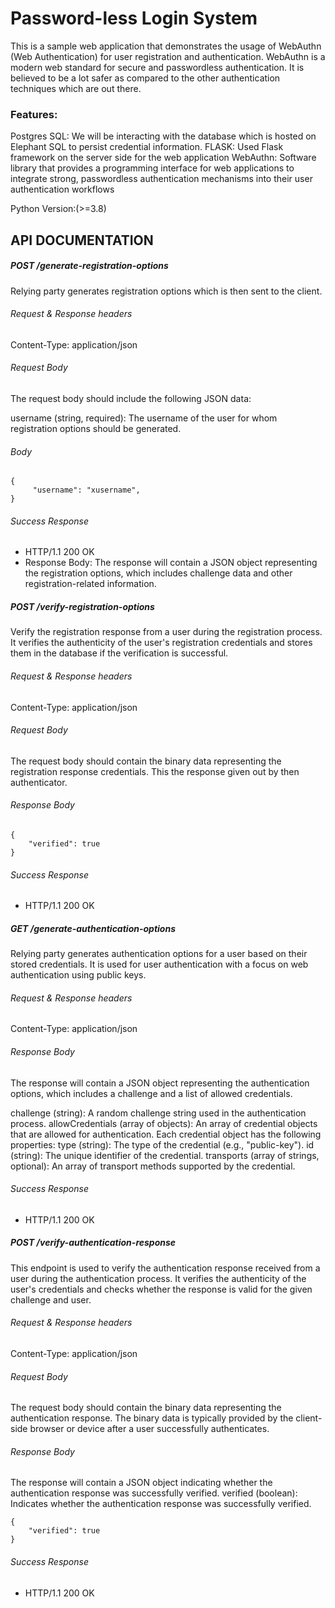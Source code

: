 # Password-less Login System 
This is a sample web application that demonstrates the usage of WebAuthn (Web Authentication) for user registration and authentication. WebAuthn is a modern web standard for secure and passwordless authentication. It is believed to be a lot safer as compared to the other authentication techniques which are out there. 

### Features:
Postgres SQL: We will be interacting with the database which is hosted on Elephant SQL to persist credential information.
FLASK: Used Flask framework on the server side for the web application
WebAuthn: Software library that provides a programming interface for web applications to integrate strong, passwordless authentication mechanisms into their user authentication workflows

Python Version:(>=3.8)


## API DOCUMENTATION

##### POST /generate-registration-options 
Relying party generates registration options which is then sent to the client. 
  
###### Request & Response headers  
Content-Type: application/json  

###### Request Body
The request body should include the following JSON data:

username (string, required): The username of the user for whom registration options should be generated.

###### Body  
```  
{  
     "username": "xusername",
}  
```

###### Success Response  
* HTTP/1.1 200 OK
* Response Body: 
    The response will contain a JSON object representing the registration options, which includes challenge data and other registration-related information.


##### POST /verify-registration-options 
Verify the registration response from a user during the registration process. It verifies the authenticity of the user's registration credentials and stores them in the database if the verification is successful. 
  
###### Request & Response headers  
Content-Type: application/json  

###### Request Body
The request body should contain the binary data representing the registration response credentials.
This the response given out by then authenticator. 

###### Response Body 
```  
{
    "verified": true
} 
```

###### Success Response  
* HTTP/1.1 200 OK


##### GET /generate-authentication-options
Relying party generates authentication options for a user based on their stored credentials. It is used for user authentication with a focus on web authentication using public keys. 
  
###### Request & Response headers  
Content-Type: application/json  

###### Response Body
The response will contain a JSON object representing the authentication options, which includes a challenge and a list of allowed credentials.

challenge (string): A random challenge string used in the authentication process.
allowCredentials (array of objects): An array of credential objects that are allowed for authentication. Each credential object has the following properties:
type (string): The type of the credential (e.g., "public-key").
id (string): The unique identifier of the credential.
transports (array of strings, optional): An array of transport methods supported by the credential.

###### Success Response  
* HTTP/1.1 200 OK

##### POST /verify-authentication-response
This endpoint is used to verify the authentication response received from a user during the authentication process. It verifies the authenticity of the user's credentials and checks whether the response is valid for the given challenge and user.
  
###### Request & Response headers  
Content-Type: application/json  

###### Request Body
The request body should contain the binary data representing the authentication response. The binary data is typically provided by the client-side browser or device after a user successfully authenticates.

###### Response Body 
The response will contain a JSON object indicating whether the authentication response was successfully verified.
verified (boolean): Indicates whether the authentication response was successfully verified.

```  
{
    "verified": true
} 
```

###### Success Response  
* HTTP/1.1 200 OK
